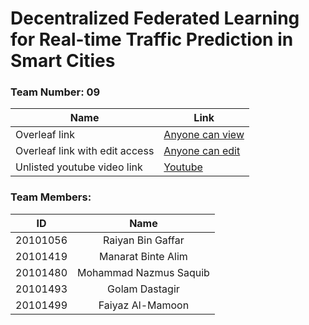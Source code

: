 # Decentralized Federated Learning for Real-time Traffic Prediction in Smart Cities

### Team Number: 09

| Name | Link |
| --- | --- |
| Overleaf link | [Anyone can view](https://www.overleaf.com/read/mjcjmhkwvjwn) |
| Overleaf link with edit access | [Anyone can edit](https://www.overleaf.com/4532852515kqsvgnfphhfj) |
| Unlisted youtube video link | [Youtube](https://youtu.be/MRzD9QmDyq4) |


### Team Members:

| ID | Name |
| :---: | :---: |
| 20101056 | Raiyan Bin Gaffar |
| 20101419 | Manarat Binte Alim |
| 20101480 | Mohammad Nazmus Saquib |
| 20101493 | Golam Dastagir |
| 20101499 | Faiyaz Al-Mamoon |
